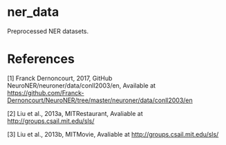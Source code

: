 # ner_data

Preprocessed NER datasets.

# References

[1] Franck Dernoncourt, 2017, GitHub NeuroNER/neuroner/data/conll2003/en, Available at https://github.com/Franck-Dernoncourt/NeuroNER/tree/master/neuroner/data/conll2003/en

[2] Liu et al., 2013a, MITRestaurant, Avaliable at http://groups.csail.mit.edu/sls/

[3] Liu et al., 2013b, MITMovie, Avaliable at http://groups.csail.mit.edu/sls/
